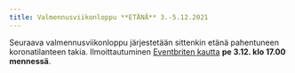 ```yaml
---
title: Valmennusviikonloppu **ETÄNÄ** 3.-5.12.2021
---
```


Seuraava valmennusviikonloppu järjestetään
sittenkin etänä pahentuneen koronatilanteen takia.
Ilmoittautuminen [Eventbriten kautta](https://www.eventbrite.fi/e/matematiikan-valmennusviikonloppu-3-5122021-tickets-221506801807)
**pe 3.12. klo 17.00 mennessä**.

